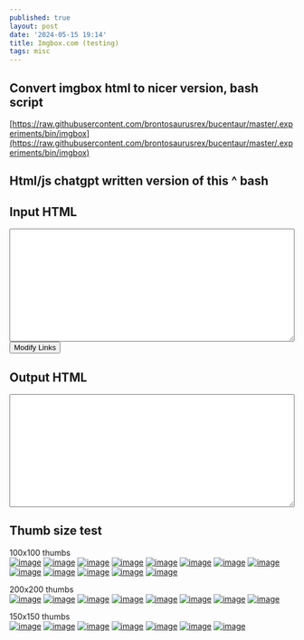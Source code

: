 ```yaml
---
published: true
layout: post
date: '2024-05-15 19:14'
title: Imgbox.com (testing)
tags: misc 
---     
```

## Convert imgbox html to nicer version, bash script

[https://raw.githubusercontent.com/brontosaurusrex/bucentaur/master/.experiments/bin/imgbox](https://raw.githubusercontent.com/brontosaurusrex/bucentaur/master/.experiments/bin/imgbox)

## Html/js chatgpt written version of this ^ bash

<style>
        textarea {
            width: 100%;
            height: 200px;
        }
</style>
<h2>Input HTML</h2>
<textarea id="inputHtml"></textarea>
<button onclick="modifyLinks()">Modify Links</button>
<h2>Output HTML</h2>
<textarea id="outputHtml" readonly></textarea>
<script>
    function modifyLinks() {
        const inputHtml = document.getElementById('inputHtml').value;
        const parser = new DOMParser();
        const doc = parser.parseFromString('<div>' + inputHtml + '</div>', 'text/html');
        const anchors = doc.querySelectorAll('a');
        let outputHtml = '';
        anchors.forEach(anchor => {
            const href = anchor.href;
            const match = href.match(/imgbox\.com\/([a-zA-Z0-9]+)/);
            if (match) {
                const id = match[1];
                anchor.href = `https://images2.imgbox.com/${anchor.querySelector('img').src.split('/').slice(-3, -1).join('/')}/${id}_o.png`;
                anchor.querySelector('img').alt = 'image';
                outputHtml += anchor.outerHTML + '\n';
            }
        });
        document.getElementById('outputHtml').value = outputHtml.trim();
    }
</script>

## Thumb size test

100x100 thumbs  
<a href="https://images2.imgbox.com/19/b7/5qrv6xcs_o.png" target="_blank"><img src="https://thumbs2.imgbox.com/19/b7/5qrv6xcs_t.png" alt="image"/></a> 
<a href="https://images2.imgbox.com/fc/0f/74rHQmBn_o.png" target="_blank"><img src="https://thumbs2.imgbox.com/fc/0f/74rHQmBn_t.png" alt="image"/></a> 
<a href="https://images2.imgbox.com/59/ac/dCgf3A4l_o.png" target="_blank"><img src="https://thumbs2.imgbox.com/59/ac/dCgf3A4l_t.png" alt="image"/></a> 
<a href="https://images2.imgbox.com/c4/58/raHQOiyc_o.png" target="_blank"><img src="https://thumbs2.imgbox.com/c4/58/raHQOiyc_t.png" alt="image"/></a> 
<a href="https://images2.imgbox.com/69/09/c1lYoppj_o.png" target="_blank"><img src="https://thumbs2.imgbox.com/69/09/c1lYoppj_t.png" alt="image"/></a> 
<a href="https://images2.imgbox.com/97/49/4X7emyKq_o.png" target="_blank"><img src="https://thumbs2.imgbox.com/97/49/4X7emyKq_t.png" alt="image"/></a> 
<a href="https://images2.imgbox.com/6e/53/Bl9aW682_o.png" target="_blank"><img src="https://thumbs2.imgbox.com/6e/53/Bl9aW682_t.png" alt="image"/></a> 
<a href="https://images2.imgbox.com/b9/c8/XJC4tyYD_o.png" target="_blank"><img src="https://thumbs2.imgbox.com/b9/c8/XJC4tyYD_t.png" alt="image"/></a> 
<a href="https://images2.imgbox.com/0b/88/aBNBsbp6_o.png" target="_blank"><img src="https://thumbs2.imgbox.com/0b/88/aBNBsbp6_t.png" alt="image"/></a> 
<a href="https://images2.imgbox.com/5f/ff/vgPv3sHs_o.png" target="_blank"><img src="https://thumbs2.imgbox.com/5f/ff/vgPv3sHs_t.png" alt="image"/></a> 
<a href="https://images2.imgbox.com/e9/d8/Ii9fFwyG_o.png" target="_blank"><img src="https://thumbs2.imgbox.com/e9/d8/Ii9fFwyG_t.png" alt="image"/></a> 
<a href="https://images2.imgbox.com/5b/fb/T0vM8KlJ_o.png" target="_blank"><img src="https://thumbs2.imgbox.com/5b/fb/T0vM8KlJ_t.png" alt="image"/></a> 
<a href="https://images2.imgbox.com/3d/6b/AXCBY3gv_o.png" target="_blank"><img src="https://thumbs2.imgbox.com/3d/6b/AXCBY3gv_t.png" alt="image"/></a>                                       

200x200 thumbs  
<a href="https://images2.imgbox.com/b3/0a/f1r3H8dk_o.png" target="_blank"><img src="https://thumbs2.imgbox.com/b3/0a/f1r3H8dk_t.png" alt="image"/></a>
<a href="https://images2.imgbox.com/6a/27/nj1LlWag_o.png" target="_blank"><img src="https://thumbs2.imgbox.com/6a/27/nj1LlWag_t.png" alt="image"/></a>
<a href="https://images2.imgbox.com/e3/19/LseCCZAT_o.png" target="_blank"><img src="https://thumbs2.imgbox.com/e3/19/LseCCZAT_t.png" alt="image"/></a>
<a href="https://images2.imgbox.com/0c/92/z1qym7Qo_o.png" target="_blank"><img src="https://thumbs2.imgbox.com/0c/92/z1qym7Qo_t.png" alt="image"/></a>
<a href="https://images2.imgbox.com/d4/24/bRIf5jam_o.png" target="_blank"><img src="https://thumbs2.imgbox.com/d4/24/bRIf5jam_t.png" alt="image"/></a>
<a href="https://images2.imgbox.com/a9/b9/LRbyoCnk_o.png" target="_blank"><img src="https://thumbs2.imgbox.com/a9/b9/LRbyoCnk_t.png" alt="image"/></a>
<a href="https://images2.imgbox.com/83/2b/oRFKsp5R_o.png" target="_blank"><img src="https://thumbs2.imgbox.com/83/2b/oRFKsp5R_t.png" alt="image"/></a>
<a href="https://images2.imgbox.com/82/33/FW4NVY87_o.png" target="_blank"><img src="https://thumbs2.imgbox.com/82/33/FW4NVY87_t.png" alt="image"/></a>

150x150 thumbs  
<a href="https://images2.imgbox.com/37/bc/fw6WVxwI_o.png" target="_blank"><img src="https://thumbs2.imgbox.com/37/bc/fw6WVxwI_t.png" alt="image"/></a>
<a href="https://images2.imgbox.com/56/39/UsD16KqK_o.png" target="_blank"><img src="https://thumbs2.imgbox.com/56/39/UsD16KqK_t.png" alt="image"/></a>
<a href="https://images2.imgbox.com/be/fc/iLhmpWXa_o.png" target="_blank"><img src="https://thumbs2.imgbox.com/be/fc/iLhmpWXa_t.png" alt="image"/></a>
<a href="https://images2.imgbox.com/60/21/07a6RQmm_o.png" target="_blank"><img src="https://thumbs2.imgbox.com/60/21/07a6RQmm_t.png" alt="image"/></a>
<a href="https://images2.imgbox.com/e8/81/5TGu8jM2_o.jpg" target="_blank"><img src="https://thumbs2.imgbox.com/e8/81/5TGu8jM2_t.jpg" alt="image"/></a>
<a href="https://images2.imgbox.com/ae/9d/hkNq8UKi_o.jpg" target="_blank"><img src="https://thumbs2.imgbox.com/ae/9d/hkNq8UKi_t.jpg" alt="image"/></a>
<a href="https://images2.imgbox.com/ba/5f/rLCnvktQ_o.jpg" target="_blank"><img src="https://thumbs2.imgbox.com/ba/5f/rLCnvktQ_t.jpg" alt="image"/></a>